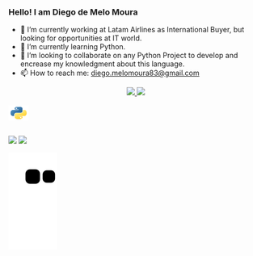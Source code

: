 ### Hello! I am Diego de Melo Moura




- 🔭 I’m currently working at Latam Airlines as International Buyer, but looking for opportunities at IT world.
- 🌱 I’m currently learning Python.
- 👯 I’m looking to collaborate on any Python Project to develop and encrease my knowledgment about this language. 
- 📫 How to reach me: diego.melomoura83@gmail.com



<div align="center">
  <a href="https://github.com/DiegoMMoura">
  <img height="150em" src="https://github-readme-stats.vercel.app/api?username=diegommoura&show_icons=true&theme=dark&include_all_commits=true&count_private=true"/>
  <img height="150em" src="https://github-readme-stats.vercel.app/api/top-langs/?username=diegommoura&layout=compact&langs_count=7&theme=dark"/>
</div>

<div style="display: inline_block"><br>
  <img align="center" alt="Rafa-Python" height="30" width="40" src="https://raw.githubusercontent.com/devicons/devicon/master/icons/python/python-original.svg">
</div>
  
  
  ##
  
 <div> 
   <a href = "mailto:diego.melomoura83@gmail.com"><img src="https://img.shields.io/badge/-Gmail-%23333?style=for-the-badge&logo=gmail&logoColor=white" target="_blank"></a>
  <a href="https://www.linkedin.com/in/dmm-6a870747" target="_blank"><img src="https://img.shields.io/badge/-LinkedIn-%230077B5?style=for-the-badge&logo=linkedin&logoColor=white" target="_blank"></a> 

![Snake animation](https://github.com/diegommoura/diegommoura/blob/output/github-contribution-grid-snake.svg)   
   
 </div> 
  
  
  




